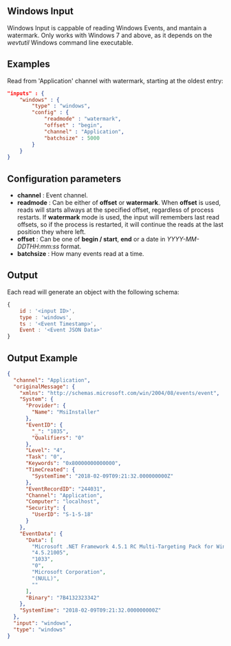 ## Windows Input

Windows Input is cappable of reading Windows Events, and mantain a watermark. Only works with Windows 7 and above, as it depends on the *wevtutil* Windows command line executable.

## Examples

Read from 'Application' channel with watermark, starting at the oldest entry:
```json
"inputs" : {
	"windows" : {
		"type" : "windows",
		"config" : {
			"readmode" : "watermark",
			"offset" : "begin",
			"channel" : "Application",
			"batchsize" : 5000
		}
	}
}
```

## Configuration parameters
* **channel** : Event channel.
* **readmode** : Can be either of **offset** or **watermark**. When **offset** is used, reads will starts allways at the specified offset, regardless of process restarts. If **watermark** mode is used, the input will remembers last read offsets, so if the process is restarted, it will continue the reads at the last position they where left.
* **offset** : Can be one of **begin / start**, **end** or a date in *YYYY-MM-DDTHH:mm:ss* format.
* **batchsize** : How many events read at a time.

## Output
Each read will generate an object with the following schema:
```javascript
{
	id : '<input ID>',
	type : 'windows',
	ts : '<Event Timestamp>',
	Event : '<Event JSON Data>'
}
```

## Output Example
```json
{
  "channel": "Application",
  "originalMessage": {
    "xmlns": "http://schemas.microsoft.com/win/2004/08/events/event",
    "System": {
      "Provider": {
        "Name": "MsiInstaller"
      },
      "EventID": {
        "_": "1035",
        "Qualifiers": "0"
      },
      "Level": "4",
      "Task": "0",
      "Keywords": "0x80000000000000",
      "TimeCreated": {
        "SystemTime": "2018-02-09T09:21:32.000000000Z"
      },
      "EventRecordID": "244031",
      "Channel": "Application",
      "Computer": "localhost",
      "Security": {
        "UserID": "S-1-5-18"
      }
    },
    "EventData": {
      "Data": [
        "Microsoft .NET Framework 4.5.1 RC Multi-Targeting Pack for Windows Store Apps (ENU)",
        "4.5.21005",
        "1033",
        "0",
        "Microsoft Corporation",
        "(NULL)",
        ""
      ],
      "Binary": "7B4132323342"
    },
    "SystemTime": "2018-02-09T09:21:32.000000000Z"
  },
  "input": "windows",
  "type": "windows"
}
```
